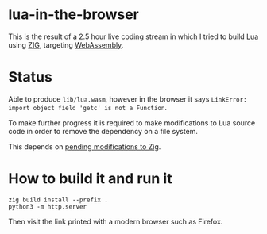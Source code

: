 # lua-in-the-browser

This is the result of a 2.5 hour live coding stream in which
I tried to build [Lua](https://www.lua.org/) using
[ZIG](https://ziglang.org/), targeting
[WebAssembly](https://webassembly.org/).

# Status

Able to produce `lib/lua.wasm`, however in the browser it says
`LinkError: import object field 'getc' is not a Function`.

To make further progress it is required to make modifications to Lua
source code in order to remove the dependency on a file system.

This depends on
[pending modifications to Zig](https://github.com/ziglang/zig/pull/2512).

# How to build it and run it

```
zig build install --prefix .
python3 -m http.server
```

Then visit the link printed with a modern browser such as Firefox.
